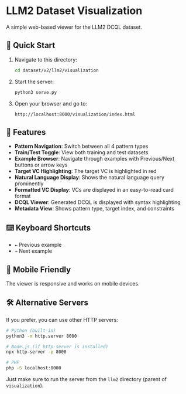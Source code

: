 # LLM2 Dataset Visualization

A simple web-based viewer for the LLM2 DCQL dataset.

## 🚀 Quick Start

1. Navigate to this directory:
   ```bash
   cd dataset/v2/llm2/visualization
   ```

2. Start the server:
   ```bash
   python3 serve.py
   ```

3. Open your browser and go to:
   ```
   http://localhost:8000/visualization/index.html
   ```

## 🎯 Features

- **Pattern Navigation**: Switch between all 4 pattern types
- **Train/Test Toggle**: View both training and test datasets
- **Example Browser**: Navigate through examples with Previous/Next buttons or arrow keys
- **Target VC Highlighting**: The target VC is highlighted in red
- **Natural Language Display**: Shows the natural language query prominently
- **Formatted VC Display**: VCs are displayed in an easy-to-read card format
- **DCQL Viewer**: Generated DCQL is displayed with syntax highlighting
- **Metadata View**: Shows pattern type, target index, and constraints

## ⌨️ Keyboard Shortcuts

- `←` Previous example
- `→` Next example

## 📱 Mobile Friendly

The viewer is responsive and works on mobile devices.

## 🛠️ Alternative Servers

If you prefer, you can use other HTTP servers:

```bash
# Python (built-in)
python3 -m http.server 8000

# Node.js (if http-server is installed)
npx http-server -p 8000

# PHP
php -S localhost:8000
```

Just make sure to run the server from the `llm2` directory (parent of `visualization`).